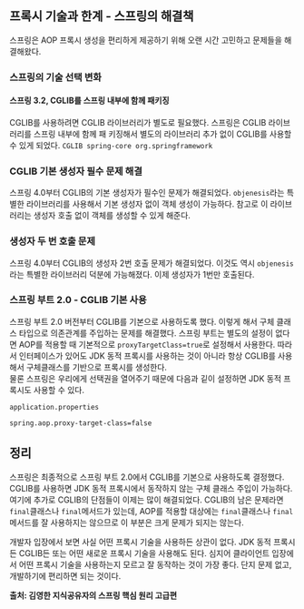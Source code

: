 ## 프록시 기술과 한계 - 스프링의 해결책
스프링은 AOP 프록시 생성을 편리하게 제공하기 위해 오랜 시간 고민하고 문제들을 해결해왔다.

### 스프링의 기술 선택 변화
#### 스프링 3.2, CGLIB를 스프링 내부에 함께 패키징
CGLIB를 사용하려면 CGLIB 라이브러리가 별도로 필요했다. 스프링은 CGLIB 라이브러리를 스프링 내부에 함께 패 키징해서 별도의 라이브러리 추가 없이 CGLIB를 사용할 수 있게 되었다.
`CGLIB spring-core org.springframework`

### CGLIB 기본 생성자 필수 문제 해결
스프링 4.0부터 CGLIB의 기본 생성자가 필수인 문제가 해결되었다.
`objenesis`라는 특별한 라이브러리를 사용해서 기본 생성자 없이 객체 생성이 가능하다.
참고로 이 라이브러리는 생성자 호출 없이 객체를 생성할 수 있게 해준다.

### 생성자 두 번 호출 문제
스프링 4.0부터 CGLIB의 생성자 2번 호출 문제가 해결되었다.
이것도 역시 `objenesis`라는 특별한 라이브러리 덕분에 가능해졌다.
이제 생성자가 1번만 호출된다.

### 스프링 부트 2.0 - CGLIB 기본 사용
스프링 부트 2.0 버전부터 CGLIB를 기본으로 사용하도록 했다. 
이렇게 해서 구체 클래스 타입으로 의존관계를 주입하는 문제를 해결했다.
스프링 부트는 별도의 설정이 없다면 AOP를 적용할 때 기본적으로 `proxyTargetClass=true`로 설정해서 사용한다.
따라서 인터페이스가 있어도 JDK 동적 프록시를 사용하는 것이 아니라 항상 CGLIB를 사용해서 구체클래스를 기반으로 프록시를 생성한다.  
물론 스프링은 우리에게 선택권을 열어주기 때문에 다음과 깉이 설정하면 JDK 동적 프록시도 사용할 수 있다.

`application.properties`
```
spring.aop.proxy-target-class=false
```

## 정리
스프링은 최종적으로 스프링 부트 2.0에서 CGLIB를 기본으로 사용하도록 결정했다.
CGLIB를 사용하면 JDK 동적 프록시에서 동작하지 않는 구체 클래스 주입이 가능하다.
여기에 추가로 CGLIB의 단점들이 이제는 많이 해결되었다. 
CGLIB의 남은 문제라면 `final`클래스나 `final`메서드가 있는데, AOP를 적용할 대상에는 `final`클래스나 `final`메서드를 잘 사용하지는 않으므로 이 부분은 크게 문제가 되지는 않는다.

개발자 입장에서 보면 사실 어떤 프록시 기술을 사용하든 상관이 없다.
JDK 동적 프록시든 CGLIB든 또는 어떤 새로운 프록시 기술을 사용해도 된다.
심지어 클라이언트 입장에서 어떤 프록시 기술을 사용하는지 모르고 잘 동작하는 것이 가장 좋다. 단지 문제 없고, 개발하기에 편리하면 되는 것이다.


__출처: 김영한 지식공유자의 스프링 핵심 원리 고급편__